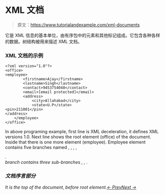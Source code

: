 # XML 文档

> 原文：<https://www.tutorialandexample.com/xml-documents>

它是 XML 信息的基本单位，由有序包中的元素和其他标记组成。它包含各种各样的数据。树结构被用来描述 XML 文档。

### XML 文档的示例

```
<?xml version="1.0"?>  
<office>  
<employee>  
        <firstname>Ajay</firstname>  
        <lastname>Singh</lastname>  
        <contact>9453754048</contact>  
        <email>[email protected]</email>  
        <address>  
            <city>Allahabad</city>  
            <state>U.P</state>  
<pin>211001</pin>  
</address>  
    </employee>  
</office>
```

In above programing example, first line is XML deceleration, it defines XML versions 1.0\. Next line shows the root element (office) of the document. Inside that there is one more element (employee). Employee element contains five branches named <firstname>, <lastname>, <contact>, <email>, <address>. <address> branch contains three sub-branches <city>, <state>, <pin>.

### 文档序言部分

It is the top of the document, before root element.[← Prev](https://www.tutorialandexample.com/xml-technologies)[Next →](https://www.tutorialandexample.com/xml-comments)